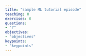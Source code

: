 ```yaml
---
title: "sample ML tutorial episode"
teaching: 0
exercises: 0
questions:
- "?"
objectives:
- "objectives"
keypoints:
- "keypoints"
---
```

